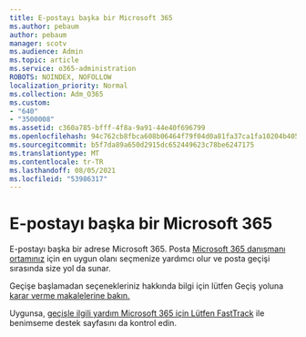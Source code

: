 ```yaml
---
title: E-postayı başka bir Microsoft 365
ms.author: pebaum
author: pebaum
manager: scotv
ms.audience: Admin
ms.topic: article
ms.service: o365-administration
ROBOTS: NOINDEX, NOFOLLOW
localization_priority: Normal
ms.collection: Adm_O365
ms.custom:
- "640"
- "3500008"
ms.assetid: c360a785-bfff-4f8a-9a91-44e40f696799
ms.openlocfilehash: 94c762cb8fbca608b06464f79f04d0a81fa37ca1fa10204b405a18bd79f4bade
ms.sourcegitcommit: b5f7da89a650d2915dc652449623c78be6247175
ms.translationtype: MT
ms.contentlocale: tr-TR
ms.lasthandoff: 08/05/2021
ms.locfileid: "53986317"
---
```

# <a name="move-email-to-microsoft-365"></a>E-postayı başka bir Microsoft 365

E-postayı başka bir adrese Microsoft 365. Posta [Microsoft 365 danışmanı ortamınız](https://aka.ms/alchemyinsight-mailmigrationadvisor) için en uygun olanı seçmenize yardımcı olur ve posta geçişi sırasında size yol da sunar.
  
Geçişe başlamadan seçenekleriniz hakkında bilgi için lütfen Geçiş yoluna [karar verme makalelerine bakın.](https://docs.microsoft.com/Exchange/mailbox-migration/decide-on-a-migration-path)

Uygunsa, [geçişle ilgili yardım Microsoft 365 için Lütfen FastTrack](https://www.microsoft.com/fasttrack/microsoft-365/office-365) ile benimseme destek sayfasını da kontrol edin.
  